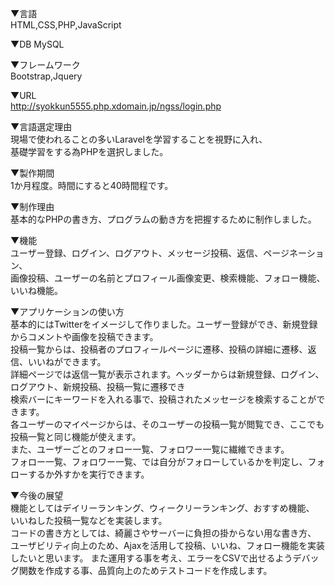 ▼言語  
HTML,CSS,PHP,JavaScript

▼DB
MySQL

▼フレームワーク  
Bootstrap,Jquery  

▼URL  
http://syokkun5555.php.xdomain.jp/ngss/login.php  

▼言語選定理由  
現場で使われることの多いLaravelを学習することを視野に入れ、  
基礎学習をする為PHPを選択しました。  

▼製作期間  
1か月程度。時間にすると40時間程です。  

▼制作理由  
基本的なPHPの書き方、プログラムの動き方を把握するために制作しました。

▼機能  
ユーザー登録、ログイン、ログアウト、メッセージ投稿、返信、ページネーション、  
画像投稿、ユーザーの名前とプロフィール画像変更、検索機能、フォロー機能、いいね機能。  

▼アプリケーションの使い方  
基本的にはTwitterをイメージして作りました。ユーザー登録ができ、新規登録からコメントや画像を投稿できます。  
投稿一覧からは、投稿者のプロフィールページに遷移、投稿の詳細に遷移、返信、いいねができます。  
詳細ページでは返信一覧が表示されます。ヘッダーからは新規登録、ログイン、ログアウト、新規投稿、投稿一覧に遷移でき  
検索バーにキーワードを入れる事で、投稿されたメッセージを検索することができます。  
各ユーザーのマイページからは、そのユーザーの投稿一覧が閲覧でき、ここでも投稿一覧と同じ機能が使えます。  
また、ユーザーごとのフォロー一覧、フォロワー一覧に繊維できます。  
フォロー一覧、フォロワー一覧、では自分がフォローしているかを判定し、フォローするか外すかを実行できます。  

▼今後の展望  
機能としてはデイリーランキング、ウィークリーランキング、おすすめ機能、  
いいねした投稿一覧などを実装します。  
コードの書き方としては、綺麗さやサーバーに負担の掛からない用な書き方、  
ユーザビリティ向上のため、Ajaxを活用して投稿、いいね、フォロー機能を実装したいと思います。
また運用する事を考え、エラーをCSVで出せるようデバッグ関数を作成する事、品質向上のためテストコードを作成します。  
